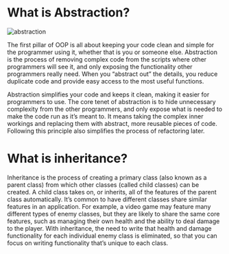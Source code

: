 # What is Abstraction?
![abstraction](https://user-images.githubusercontent.com/99060199/181403377-883fa7cd-b2ca-4b48-b7af-654477936d45.png)



The first pillar of OOP is all about keeping your code clean and simple for the programmer using it, whether that is you or someone else. Abstraction is the process of removing complex code from the scripts where other programmers will see it, and only exposing the functionality other programmers really need. When you “abstract out” the details, you reduce duplicate code and provide easy access to the most useful functions.

Abstraction simplifies your code and keeps it clean, making it easier for programmers to use. The core tenet of abstraction is to hide unnecessary complexity from the other programmers, and only expose what is needed to make the code run as it’s meant to. It means taking the complex inner workings and replacing them with abstract, more reusable pieces of code.  Following this principle also simplifies the process of refactoring later.

# What is inheritance?

Inheritance is the process of creating a primary class (also known as a parent class) from which other classes (called child classes) can be created. A child class takes on, or inherits, all of the features of the parent class automatically. It’s common to have different classes share similar features in an application. For example, a video game may feature many different types of enemy classes, but they are likely to share the same core features, such as managing their own health and the ability to deal damage to the player. With inheritance, the need to write that health and damage functionality for each individual enemy class is eliminated, so that you can focus on writing functionality that’s unique to each class. 
